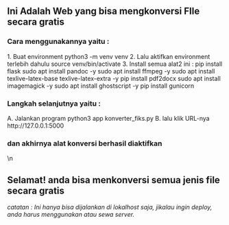 <h2>Ini Adalah Web yang bisa mengkonversi FIle secara gratis</h2>

<h3>Cara menggunakannya yaitu :</h3>
<p>1. Buat environment
   python3 -m venv venv
2. Lalu aktifkan environment terlebih dahulu
   source venv/bin/activate
3. Install semua alat2 ini :
   pip install flask
   sudo apt install pandoc -y
   sudo apt install ffmpeg -y
   sudo apt install texlive-latex-base texlive-latex-extra -y
   pip install pdf2docx
   sudo apt install imagemagick -y
   sudo apt install ghostscript -y
   pip install gunicorn</p>

<h3>Langkah selanjutnya yaitu :</h3>
<p>A. Jalankan program
   python3 app konverter_fiks.py
B. lalu klik URL-nya
   http://127.0.0.1:5000</p>

<h3>dan akhirnya alat konversi berhasil diaktifkan</h3>\n
<h2>Selamat! anda bisa menkonversi semua jenis file secara gratis</h2>

<i>catatan : Ini hanya bisa dijalankan di lokalhost saja, jikalau ingin deploy, anda harus menggunakan atau sewa server.</i>
